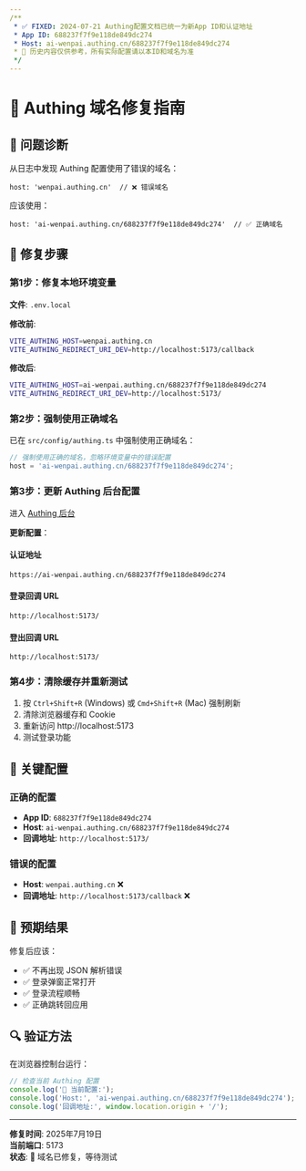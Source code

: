 ```yaml
---
/**
 * ✅ FIXED: 2024-07-21 Authing配置文档已统一为新App ID和认证地址
 * App ID: 688237f7f9e118de849dc274
 * Host: ai-wenpai.authing.cn/688237f7f9e118de849dc274
 * 📌 历史内容仅供参考，所有实际配置请以本ID和域名为准
 */
---
```

# 🚨 Authing 域名修复指南

## 🎯 问题诊断

从日志中发现 Authing 配置使用了错误的域名：
```
host: 'wenpai.authing.cn'  // ❌ 错误域名
```

应该使用：
```
host: 'ai-wenpai.authing.cn/688237f7f9e118de849dc274'  // ✅ 正确域名
```

## 🔧 修复步骤

### 第1步：修复本地环境变量

**文件**: `.env.local`

**修改前**:
```bash
VITE_AUTHING_HOST=wenpai.authing.cn
VITE_AUTHING_REDIRECT_URI_DEV=http://localhost:5173/callback
```

**修改后**:
```bash
VITE_AUTHING_HOST=ai-wenpai.authing.cn/688237f7f9e118de849dc274
VITE_AUTHING_REDIRECT_URI_DEV=http://localhost:5173/
```

### 第2步：强制使用正确域名

已在 `src/config/authing.ts` 中强制使用正确域名：
```typescript
// 强制使用正确的域名，忽略环境变量中的错误配置
host = 'ai-wenpai.authing.cn/688237f7f9e118de849dc274';
```

### 第3步：更新 Authing 后台配置

进入 [Authing 后台](https://console.authing.cn/console/6867fdc7b4558b8b92d8ea6d/application/self-built-apps/detail/688237f7f9e118de849dc274?app_detail_active_tab=quick_start)

**更新配置**：

#### 认证地址
```
https://ai-wenpai.authing.cn/688237f7f9e118de849dc274
```

#### 登录回调 URL
```
http://localhost:5173/
```

#### 登出回调 URL
```
http://localhost:5173/
```

### 第4步：清除缓存并重新测试

1. 按 `Ctrl+Shift+R` (Windows) 或 `Cmd+Shift+R` (Mac) 强制刷新
2. 清除浏览器缓存和 Cookie
3. 重新访问 http://localhost:5173
4. 测试登录功能

## 🎯 关键配置

### 正确的配置
- **App ID**: `688237f7f9e118de849dc274`
- **Host**: `ai-wenpai.authing.cn/688237f7f9e118de849dc274`
- **回调地址**: `http://localhost:5173/`

### 错误的配置
- **Host**: `wenpai.authing.cn` ❌
- **回调地址**: `http://localhost:5173/callback` ❌

## 🎉 预期结果

修复后应该：
- ✅ 不再出现 JSON 解析错误
- ✅ 登录弹窗正常打开
- ✅ 登录流程顺畅
- ✅ 正确跳转回应用

## 🔍 验证方法

在浏览器控制台运行：
```javascript
// 检查当前 Authing 配置
console.log('🔧 当前配置:');
console.log('Host:', 'ai-wenpai.authing.cn/688237f7f9e118de849dc274');
console.log('回调地址:', window.location.origin + '/');
```

---

**修复时间**: 2025年7月19日  
**当前端口**: 5173  
**状态**: 🔧 域名已修复，等待测试 